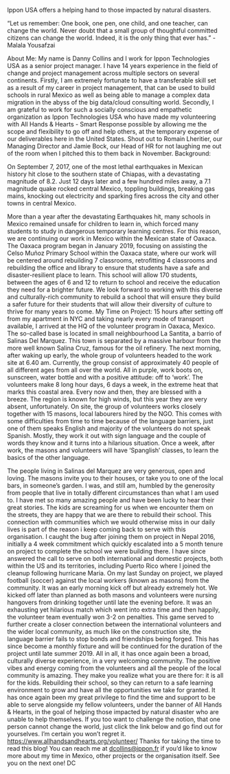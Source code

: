  
Ippon USA offers a helping hand to those impacted by natural disasters. 
 
“Let us remember: One book, one pen, one child, and one teacher, can change the world. Never doubt that a small group of thoughtful committed citizens can change the world. Indeed, it is the only thing that ever has.” - Malala Yousafzai
 
About Me:
My name is Danny Collins and I work for Ippon Technologies USA as a senior project manager. I have 14 years experience in the field of change and project management across multiple sectors on several continents. 
Firstly, I am extremely fortunate to have a transferable skill set as a result of my career in project management, that can be used to build schools in rural Mexico as well as being able to manage a complex data migration in the abyss of the big data/cloud consulting world.
Secondly, I am grateful to work for such a socially conscious and empathetic organization as Ippon Technologies USA who have made my volunteering with All Hands & Hearts - Smart Response possible by allowing me the scope and flexibility to go off and help others, at the temporary expense of our deliverables here in the United States. Shout out to Romain Lheritier, our Managing Director and Jamie Bock, our Head of HR for not laughing me out of the room when I pitched this to them back in November. 
Background:

On September 7, 2017, one of the most lethal earthquakes in Mexican history hit close to the southern state of Chiapas, with a devastating magnitude of 8.2. Just 12 days later and a few hundred miles away, a 7.1 magnitude quake rocked central Mexico, toppling buildings, breaking gas mains, knocking out electricity and sparking fires across the city and other towns in central Mexico.



More than a year after the devastating Earthquakes hit, many schools in Mexico remained unsafe for children to learn in, which forced many students to study in dangerous temporary learning centres. For this reason, we are continuing our work in Mexico within the Mexican state of Oaxaca.
The Oaxaca program began in January 2019, focusing on assisting the Celso Muñoz Primary School within the Oaxaca state, where our work will be centered around rebuilding 7 classrooms, retrofitting 4 classrooms and rebuilding the office and library to ensure that students have a safe and disaster-resilient place to learn. This school will allow 170 students, between the ages of 6 and 12 to return to school and receive the education they need for a brighter future. We look forward to working with this diverse and culturally-rich community to rebuild a school that will ensure they build a safer future for their students that will allow their diversity of culture to thrive for many years to come.
My Time on Project:
15 hours after setting off from my apartment in NYC and taking nearly every mode of transport available, I arrived at the HQ of the volunteer program in Oaxaca, Mexico. The so-called base is located in small neighbourhood La Santita, a barrio of Salinas Del Marquez. This town is separated by a massive harbour from the more well known Salina Cruz, famous for the oil refinery. 
The next morning, after waking up early, the whole group of volunteers headed to the work site at 6.40 am. Currently, the group consist of approximately 40 people of all different ages from all over the world. All in purple, work boots on, sunscreen, water bottle and with a positive attitude: off to ‘work’. The volunteers make 8 long hour days, 6 days a week, in the extreme heat that marks this coastal area. Every now and then, they are blessed with a breeze. The region is known for high winds, but this year they are very absent, unfortunately. 
On site, the group of volunteers works closely together with 15 masons, local labourers hired by the NGO. This comes with some difficulties from time to time because of the language barriers, just one of them speaks English and majority of the volunteers do not speak Spanish. Mostly, they work it out with sign language and the couple of words they know and it turns into a hilarious situation. Once a week, after work, the masons and volunteers will have ‘Spanglish’ classes, to learn the basics of the other language. 
 
The people living in Salinas del Marquez are very generous, open and loving. The masons invite you to their houses, or take you to one of the local bars, in someone’s garden. I was, and still am, humbled by the generosity from people that live in totally different circumstances than what I am used to. I have met so many amazing people and have been lucky to hear their great stories. The kids are screaming for us when we encounter them on the streets, they are happy that we are there to rebuild their school. This connection with communities which we would otherwise miss in our daily lives is part of the reason i keep coming back to serve with this organisation. I caught the bug after joining them on project in Nepal 2016, initially a 4 week commitment which quickly escalated into a 5 month tenure on project to complete the school we were building there. I have since answered the call to serve on both international and domestic projects, both within the US and its territories, including Puerto Rico where I joined the cleanup following hurricane Maria. 
On my last Sunday on project, we played football (soccer) against the local workers (known as masons) from the community. It was an early morning kick off but already extremely hot. We kicked off later than planned as both masons and volunteers were nursing hangovers from drinking together until late the evening before. It was an exhausting yet hilarious match which went into extra time and then happily, the volunteer team eventually won 3-2 on penalties. This game served to further create a closer connection between the international volunteers and the wider local community, as much like on the construction site, the language barrier fails to stop bonds and friendships being forged. This has since become a monthly fixture and will be continued for the duration of the project until late summer 2019.
All in all, it has once again been a broad, culturally diverse experience, in a very welcoming community. The positive vibes and energy coming from the volunteers and all the people of the local community is amazing. They make you realize what you are there for: it is all for the kids. Rebuilding their school, so they can return to a safe learning environment to grow and have all the opportunities we take for granted. 
It has once again been my great privilege to find the time and support to be able to serve alongside my fellow volunteers, under the banner of All Hands & Hearts, in the goal of helping those impacted by natural disaster who are unable to help themselves. 
If you too want to challenge the notion, that one person cannot change the world, just click the link below and go find out for yourselves. I’m certain you won’t regret it. 
https://www.allhandsandhearts.org/volunteer/
Thanks for taking the time to read this blog! You can reach me at dcollins@ippon.fr if you’d like to know more about my time in Mexico, other projects or the organisation itself. 
See you on the next one! 
DC 

